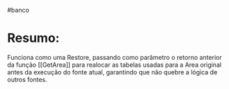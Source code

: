#banco 



# Resumo:
Funciona como uma Restore, passando como parâmetro o retorno anterior da função [[GetArea]] para realocar as tabelas usadas para a Area original antes da execução do fonte atual, garantindo que não quebre a lógica de outros fontes.